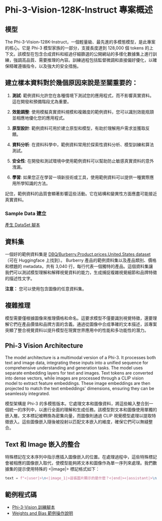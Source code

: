 ﻿# Phi-3-Vision-128K-Instruct 專案概述

## 模型

The Phi-3-Vision-128K-Instruct，一個輕量級、最先進的多模態模型，是此專案的核心。它是 Phi-3 模型家族的一部分，支援長度達到 128,000 個 tokens 的上下文。該模型在包含合成資料和經過仔細篩選的公開網站的多樣化數據集上進行訓練，強調高品質、需要推理的內容。訓練過程包括監督微調和直接偏好優化，以確保精確遵循指令，以及強大的安全措施。

## 建立樣本資料對於幾個原因來說是至關重要的：

1. **測試**: 範例資料允許您在各種情境下測試您的應用程式，而不影響真實資料。這在開發和預備階段尤為重要。

2. **效能調整**: 使用模擬真實資料規模和複雜度的範例資料，您可以識別效能瓶頸並相應地優化您的應用程式。

3. **原型設計**: 範例資料可用於建立原型和模型，有助於理解用戶需求並獲取反饋。

4. **資料分析**: 在資料科學中，範例資料常用於探索性資料分析、模型訓練和算法測試。

5. **安全性**: 在開發和測試環境中使用範例資料可以幫助防止敏感真實資料的意外洩漏。

6. **學習**: 如果您正在學習一項新技術或工具，使用範例資料可以提供一種實際應用所學知識的方法。

記住，範例資料的品質會顯著影響這些活動。它在結構和變異性方面應盡可能接近真實資料。

### Sample Data 建立

[產生 DataSet 腳本](./CreatingSampleData.md)

## 資料集

一個好的範例資料集是 [DBQ/Burberry.Product.prices.United.States dataset](https://huggingface.co/datasets/DBQ/Burberry.Product.prices.United.States)（可在 Huggingface 上找到）。
Burberry 產品的範例資料集以及產品類別、價格和標題的 metadata，共有 3,040 行，每行代表一個獨特的產品。這個資料集讓我們可以測試模型理解和解釋視覺資料的能力，生成捕捉複雜視覺細節和品牌特徵的描述性文字。

**注意：** 您可以使用包含圖像的任意資料集。

## 複雜推理

模型需要僅根據圖像來推理價格和命名。這要求模型不僅要識別視覺特徵，還要理解它們在產品價值和品牌方面的含義。通過從圖像中合成準確的文本描述，該專案突顯了整合視覺資料以提升模型在現實世界應用中的性能和多功能性的潛力。

## Phi-3 Vision Architecture

The model architecture is a multimodal version of a Phi-3. It processes both text and image data, integrating these inputs into a unified sequence for comprehensive understanding and generation tasks. The model uses separate embedding layers for text and images. Text tokens are converted into dense vectors, while images are processed through a CLIP vision model to extract feature embeddings. These image embeddings are then projected to match the text embeddings' dimensions, ensuring they can be seamlessly integrated.

模型架構是 Phi-3 的多模態版本。它處理文本和圖像資料，將這些輸入整合到一個統一的序列中，以進行全面的理解和生成任務。該模型對文本和圖像使用單獨的嵌入層。文本標記被轉換為密集向量，而圖像則通過 CLIP 視覺模型處理以提取特徵嵌入。這些圖像嵌入隨後被投射以匹配文本嵌入的維度，確保它們可以無縫整合。

## Text 和 Image 嵌入的整合

特殊標記在文本序列中指示應插入圖像嵌入的位置。在處理過程中，這些特殊標記會被相應的圖像嵌入取代，使模型能夠將文本和圖像作為單一序列來處理。我們數據集的提示使用特殊的 <|image|> 標記格式如下：

```python
text = f"<|user|>\n<|image_1|>這張圖片顯示的是什麼？<|end|><|assistant|>\n產品: {row['title']}，類別: {row['category3_code']}，全價: {row['full_price']}<|end|>"
```

## 範例程式碼

- [Phi-3-Vision 訓練腳本](../../code/04.Finetuning/Phi-3-vision-Trainingscript.py)
- [Weights and Bias 範例操作說明](https://wandb.ai/byyoung3/mlnews3/reports/How-to-fine-tune-Phi-3-vision-on-a-custom-dataset--Vmlldzo4MTEzMTg3)

